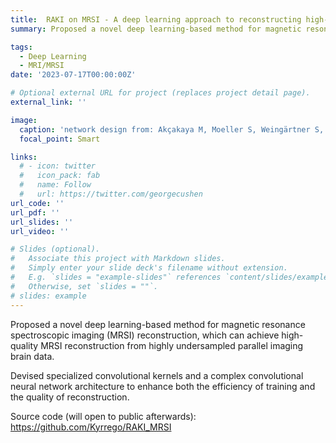 ```yaml
---
title:  RAKI on MRSI - A deep learning approach to reconstructing high-dimensional MRSI data
summary: Proposed a novel deep learning-based method for magnetic resonance spectroscopic imaging (MRSI) reconstruction, which can achieve high-quality MRSI reconstruction from highly undersampled parallel imaging brain data.

tags:
  - Deep Learning
  - MRI/MRSI
date: '2023-07-17T00:00:00Z'

# Optional external URL for project (replaces project detail page).
external_link: ''

image:
  caption: 'network design from: Akçakaya M, Moeller S, Weingärtner S, Uğurbil K. Scan-specific robust artificial-neural-networks for k-space interpolation (RAKI) reconstruction: Database-free deep learning for fast imaging. Magn Reson Med. 2019;81(1):439-453. doi:10.1002/mrm.27420'
  focal_point: Smart

links:
  # - icon: twitter
  #   icon_pack: fab
  #   name: Follow
  #   url: https://twitter.com/georgecushen
url_code: ''
url_pdf: ''
url_slides: ''
url_video: ''

# Slides (optional).
#   Associate this project with Markdown slides.
#   Simply enter your slide deck's filename without extension.
#   E.g. `slides = "example-slides"` references `content/slides/example-slides.md`.
#   Otherwise, set `slides = ""`.
# slides: example
---
```


Proposed a novel deep learning-based method for magnetic resonance spectroscopic imaging (MRSI) reconstruction, which can achieve high-quality MRSI reconstruction from highly undersampled parallel imaging brain data.

Devised specialized convolutional kernels and a complex convolutional neural network architecture to enhance both the efficiency of training and the quality of reconstruction.

Source code (will open to public afterwards): https://github.com/Kyrrego/RAKI_MRSI



